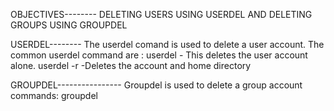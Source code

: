 OBJECTIVES--------
DELETING USERS USING USERDEL AND DELETING GROUPS USING GROUPDEL

USERDEL--------
The userdel comand is used to delete a user account. The common userdel command are :
userdel <user> - This deletes the user account alone.
userdel -r <user> -Deletes the account and home directory

GROUPDEL----------------
Groupdel is used to delete a group account 
commands:
groupdel <group name>


